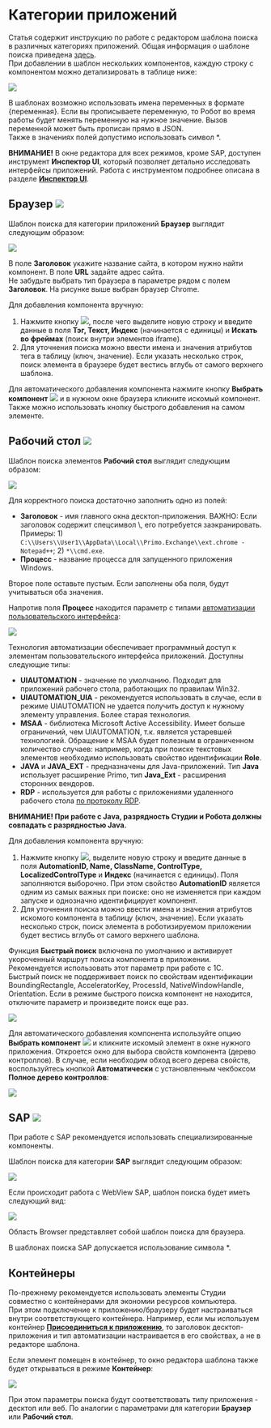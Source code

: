 # Категории приложений

Статья содержит инструкцию по работе с редактором шаблона поиска в различных категориях приложений. Общая информация о шаблоне поиска приведена [здесь](https://docs.primo-rpa.ru/primo-rpa/primo-studio/process/searchpatterns).\
При добавлении в шаблон нескольких компонентов, каждую строку с компонентом можно детализировать в таблице ниже:

![](<../../../.gitbook/assets/Шаблон. Таблицы.png>) 

В шаблонах возможно использовать имена переменных в формате {переменная}. Если вы прописываете переменную, то Робот во время работы будет менять переменную на нужное значение. Вызов переменной может быть прописан прямо в JSON.\
Также в значениях полей допустимо использовать символ \*.

**ВНИМАНИЕ!** В окне редактора для всех режимов, кроме SAP, доступен инструмент **Инспектор UI**, который позволяет детально исследовать интерфейсы приложений. Работа с инструментом подробнее описана в разделе [**Инспектор UI**](https://docs.primo-rpa.ru/primo-rpa/primo-studio/instrumenty/uiexplorer). 

## Браузер ![](<../../../.gitbook/assets/Категория. Браузер.png>)

Шаблон поиска для категории приложений **Браузер** выглядит следующим образом:

![](<../../../.gitbook/assets/image (562).png>)

В поле **Заголовок** укажите название сайта, в котором нужно найти компонент. В поле **URL** задайте адрес сайта.\
Не забудьте выбрать тип браузера в параметре рядом с полем **Заголовок**. На рисунке выше выбран браузер Chrome.

Для добавления компонента вручную:
1. Нажмите кнопку ![](<../../../.gitbook/assets/12 (2) (3) (1) (1) (1).png>), после чего выделите новую строку и введите данные в поля **Тэг, Текст, Индекс** (начинается с единицы) и **Искать во фреймах** (поиск внутри элементов iframe). 
2. Для уточнения поиска можно ввести имена и значения атрибутов тега в таблицу (ключ, значение). Если указать несколько строк, поиск элемента в браузере будет вестись вглубь от самого верхнего шаблона.

Для автоматического добавления компонента нажмите кнопку **Выбрать компонент** ![](<../../../.gitbook/assets/14 (1) (2) (1) (1) (2) (2).png>) и в нужном окне браузера кликните искомый компонент. Также можно использовать кнопку быстрого добавления на самом элементе.


## Рабочий стол ![](<../../../.gitbook/assets/Категория. Десктоп.png>)

Шаблон поиска элементов **Рабочий стол** выглядит следующим образом:

![](<../../../.gitbook/assets/image (942).png>)

Для корректного поиска достаточно заполнить одно из полей:
* **Заголовок** - имя главного окна десктоп-приложения. ВАЖНО: Если заголовок содержит спецсимвол \\, его потребуется заэкранировать.\
  Примеры: 1) `С:\\Users\\User1\\AppData\\Local\\Primo.Exchange\\ext.chrome - Notepad++`; 2) `*\\cmd.exe`.
* **Процесс** - название процесса для запущенного приложения Windows. 

Второе поле оставьте пустым. Если заполнены оба поля, будут учитываться оба значения.

Напротив поля **Процесс** находится параметр с типами [автоматизации пользовательского интерфейса](https://learn.microsoft.com/ru-ru/dotnet/framework/ui-automation/ui-automation-overview):

![](<../../../.gitbook/assets/Редактор. Типы автоматизации.png>)

Технология автоматизации обеспечивает программный доступ к элементам пользовательского интерфейса приложений. Доступны следующие типы:

* **UIAUTOMATION** - значение по умолчанию. Подходит для приложений рабочего стола, работающих по правилам Win32. 
* **UIAUTOMATION_UIA** - рекомендуется использовать в случае, если в режиме UIAUTOMATION не удается получить доступ к нужному элементу управления. Более старая технология.
* **MSAA** - библиотека Microsoft Active Accessibility. Имеет больше ограничений, чем UIAUTOMATION, т.к. является устаревшей технологией. Обращение к MSAA будет полезным в ограниченном количество случаев: например, когда при поиске текстовых элементов необходимо использовать свойство идентификации **Role**. 
* **JAVA** и **JAVA_EXT** - предназначены для Java-приложений. Тип **Java** использует расширение Primo, тип **Java_Ext** - расширения сторонних вендоров.
* **RDP** - используется для работы с приложениями удаленного рабочего стола [по протоколу RDP](https://docs.primo-rpa.ru/primo-rpa/primo-studio/instrumenty/rdp). 

**ВНИМАНИЕ! При работе с Java, разрядность Студии и Робота должны совпадать с разрядностью Java.**

Для добавления компонента вручную:
1. Нажмите кнопку ![](<../../../.gitbook/assets/12 (2) (3) (1) (1) (2) (2).png>), выделите новую строку и введите данные в поля **AutomationID, Name, ClassName, ControlType, LocalizedControlType** и **Индекс** (начинается с единицы). Поля заполняются выборочно. При этом свойство **AutomationID** является одним из самых важных при поиске: оно не изменяется при каждом запуске и однозначно идентифицирует компонент.
2. Для уточнения поиска можно ввести имена и значения атрибутов искомого компонента в таблицу (ключ, значение). Если указать несколько строк, поиск элемента в роботизируемом приложении будет вестись вглубь от самого верхнего шаблона.

Функция **Быстрый поиск** включена по умолчанию и активирует укороченный маршрут поиска компонента в приложении. Рекомендуется использовать этот параметр при работе с 1С.\
Быстрый поиск не поддерживает поиск по свойствам идентификации BoundingRectangle, AcceleratorKey, ProcessId, NativeWindowHandle, Orientation.
Если в режиме быстрого поиска компонент не находится, отключите параметр и произведите поиск еще раз. 

![](<../../../.gitbook/assets/Быстрый поиск, шаблон.png>) 

Для автоматического добавления компонента используйте опцию **Выбрать компонент** ![](<../../../.gitbook/assets/14 (1) (2) (1) (1) (2).png>) и кликните искомый элемент в окне нужного приложения. Откроется окно для выбора свойств компонента (дерево контроллов). В случае, если необходим обход всего дерева свойств, воспользуйтесь кнопкой **Автоматически** с установленным чекбоксом **Полное дерево контроллов**:

![](<../../../.gitbook/assets/Дерево контроллов. Автопоиск.png>)

## SAP ![](<../../../.gitbook/assets/Категория. SAP.png>)

При работе с SAP рекомендуется использовать специализированные компоненты.

Шаблон поиска для категории **SAP** выглядит следующим образом:

![](<../../../.gitbook/assets/image (551).png>)

Если происходит работа с WebView SAP, шаблон поиска будет иметь следующий вид:

![](<../../../.gitbook/assets/image (465).png>)

Область Browser представляет собой шаблон поиска для браузера.

В шаблонах поиска SAP допускается использование символа \*.

## Контейнеры

По-прежнему рекомендуется использовать элементы Студии совместно с контейнерами для экономии ресурсов компьютера.\
При этом подключение к приложению/браузеру будет настраиваться внутри соответствующего контейнера. Например, если мы используем контейнер [**Присоединиться к приложению**](https://docs.primo-rpa.ru/primo-rpa/g_elements/osnovnye-elementy/els_desktop/el_desktop_attach), то заголовок десктоп-приложения и тип автоматизации настраивается в его свойствах, а не в редакторе шаблона. 

Если элемент помещен в контейнер, то окно редактора шаблона также будет открываться в режиме **Контейнер**:

![](<../../../.gitbook/assets/Шаблон поиска. Выбор контейнера.png>)

При этом параметры поиска будут соответствовать типу приложения - десктоп или веб. По аналогии с параметрами для категории **Браузер** или **Рабочий стол**.


